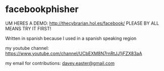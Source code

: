 # facebookphisher

UM HERES A DEMO: http://thecybrarian.hol.es/facebook/ PLEASE BY ALL MEANS TRY IT FIRST!

Written in spanish because I used in a spanish speaking region 

my youtube channel: https://www.youtube.com/channel/UCbEXM8N7rnRtJJ1jFZX83aA

my email for contributions: davey.easter@gmail.com
